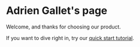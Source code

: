 # Adrien Gallet's page

Welcome, and thanks for choosing our product.

If you want to dive right in, try our [quick start tutorial](./). 
